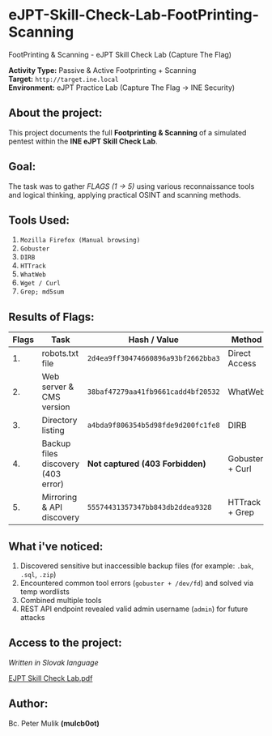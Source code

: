 # eJPT-Skill-Check-Lab-FootPrinting-Scanning
FootPrinting &amp; Scanning - eJPT Skill Check Lab (Capture The Flag)

**Activity Type:** Passive & Active Footprinting + Scanning  
**Target:** `http://target.ine.local`  
**Environment:** eJPT Practice Lab (Capture The Flag → INE Security)


## About the project:

This project documents the full **Footprinting & Scanning** of a simulated pentest within the **INE eJPT Skill Check Lab**.  

## Goal: 

The task was to gather *FLAGS (1 → 5)* using various reconnaissance tools and logical thinking, applying practical OSINT and scanning methods.


## Tools Used:

1. `Mozilla Firefox (Manual browsing)`
2. `Gobuster`
3. `DIRB`
4. `HTTrack`
5. `WhatWeb`
6. `Wget / Curl`
7. `Grep; md5sum`


## Results of Flags:


| Flags  | Task                                 | Hash / Value                                 | Method |
|--------|--------------------------------------|----------------------------------------------|--------|
| 1.     | robots.txt file                      | `2d4ea9ff30474660896a93bf2662bba3`           | Direct Access |
| 2.     | Web server & CMS version             | `38baf47279aa41fb9661cadd4bf20532`           | WhatWeb |
| 3.     | Directory listing                    | `a4bda9f806354b5d98fde9d200fc1fe8`           | DIRB |
| 4.     | Backup files discovery (403 error)   | **Not captured (403 Forbidden)**             | Gobuster + Curl |
| 5.     | Mirroring & API discovery            | `55574431357347bb843db2ddea9328`             | HTTrack + Grep |

## What i've noticed:

1. Discovered sensitive but inaccessible backup files (for example: `.bak`, `.sql`, `.zip`)
2. Encountered common tool errors (`gobuster + /dev/fd`) and solved via temp wordlists
3. Combined multiple tools
4. REST API endpoint revealed valid admin username (`admin`) for future attacks


## Access to the project:

*Written in Slovak language*

[EJPT Skill Check Lab.pdf](./EJPT%20Skill%20Check%20Lab.pdf)

## Author:

Bc. Peter Mulik **(mulcb0ot)**
